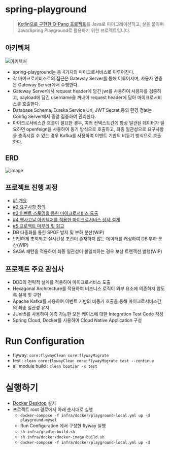 # spring-playground

> [Kotlin으로 구현한 Q-Pang 프로젝트](https://github.com/q-pang/q-pang-api)를 Java로 마이그레이션하고, 살을 붙이며 Java/Spring Playground로 활용하기 위한 프로젝트입니다.

## 아키텍처

![아키텍처](https://user-images.githubusercontent.com/49021557/209222999-cc6ac453-1a96-4be1-940c-77b8ea4a83e2.png)

- spring-playground는 총 4가지의 마이크로서비스로 이루어진다.
- 각 마이크로서비스로의 접근은 Gateway Server를 통해 이루어지며, 사용자 인증은 Gateway Server에서 수행한다.
- Gateway Server에서 request header에 담긴 jwt를 사용하여 사용자를 검증하고, payload에 담긴 username을 꺼내어 request header에 담아 마이크로서비스를 호출한다.
- Database Schema, Eureka Service Url, JWT Secret 등의 환경 정보는 Config Server에서 중앙 집중하여 관리한다.
- 마이크로서비스간 호출이 필요한 경우, 여러 컨텍스트간에 항상 일관된 데이터가 필요하면 openfeign을 사용하여 동기 방식으로 호출하고, 최종 일관성으로 요구사항을 충족시킬 수 있는 경우 Kafka를 사용하여 이벤트 기반의 비동기 방식으로 호출한다.

## ERD

![image](https://user-images.githubusercontent.com/49021557/210037633-ccd6b399-72a4-49cf-a455-287e6d8447a5.png)

## 프로젝트 진행 과정

- [#1 개요](https://velog.io/@ddkds66/%EC%BF%A0%ED%8C%A1-%ED%81%B4%EB%A1%A0-%EC%BD%94%EB%94%A9-%ED%94%84%EB%A1%9C%EC%A0%9D%ED%8A%B8-%EA%B0%9C%EC%9A%94)
- [#2 요구사항 정의](https://velog.io/@ddkds66/%EC%9D%B4%EC%BB%A4%EB%A8%B8%EC%8A%A4-%ED%94%84%EB%A1%9C%EC%A0%9D%ED%8A%B8-%EC%9A%94%EA%B5%AC%EC%82%AC%ED%95%AD-%EC%A0%95%EC%9D%98)
- [#3 이벤트 스토밍을 통한 마이크로서비스 도출](https://velog.io/@ddkds66/%EC%9D%B4%EC%BB%A4%EB%A8%B8%EC%8A%A4-%ED%94%84%EB%A1%9C%EC%A0%9D%ED%8A%B8-%EC%9D%B4%EB%B2%A4%ED%8A%B8-%EC%8A%A4%ED%86%A0%EB%B0%8D%EC%9D%84-%ED%86%B5%ED%95%9C-%EB%A7%88%EC%9D%B4%ED%81%AC%EB%A1%9C%EC%84%9C%EB%B9%84%EC%8A%A4-%EB%8F%84%EC%B6%9C)
- [#4 헥사고날 아키텍처를 적용한 마이크로서비스 상세 설계](https://velog.io/@ddkds66/%EC%9D%B4%EC%BB%A4%EB%A8%B8%EC%8A%A4-%ED%94%84%EB%A1%9C%EC%A0%9D%ED%8A%B8-%EB%A7%88%EC%9D%B4%ED%81%AC%EB%A1%9C%EC%84%9C%EB%B9%84%EC%8A%A4-%EC%83%81%EC%84%B8-%EC%84%A4%EA%B3%84)
- [#5 프로젝트 마무리 및 회고](https://velog.io/@ddkds66/%EC%9D%B4%EC%BB%A4%EB%A8%B8%EC%8A%A4-%ED%94%84%EB%A1%9C%EC%A0%9D%ED%8A%B8-%ED%94%84%EB%A1%9C%EC%A0%9D%ED%8A%B8-%EB%A7%88%EB%AC%B4%EB%A6%AC-%EB%B0%8F-%ED%9A%8C%EA%B3%A0)
- DB 다중화를 통한 SPOF 방지 및 부하 분산(WIP)
- 빈번하게 조회되고 실시간성 조건이 존재하지 않는 데이터를 캐싱하여 DB 부하 분산(WIP)
- SAGA 패턴을 적용하여 최종 일관성이 불일치하는 경우 보상 트랜잭션 발행(WIP)

## 프로젝트 주요 관심사

- DDD의 전략적 설계를 적용하여 마이크로서비스 도출
- Hexagonal Architecture를 적용하여 비즈니스 로직이 외부 요소에 의존하지 않도록 설계 및 구현
- Apache Kafka를 사용하여 이벤트 기반의 비동기 호출을 통해 마이크로서비스간의 최종 일관성 유지
- JUnit5를 사용하여 예측 가능한 모든 케이스에 대한 Integration Test Code 작성
- Spring Cloud, Docker를 사용하여 Cloud Native Application 구성

# Run Configuration

- flyway: `core:flywayClean core:flywayMigrate`
- test : `clean core:flywayClean core:flywayMigrate test --continue`
- all module build : `clean bootJar -x test`

# 실행하기

- [Docker Desktop](https://www.docker.com/products/docker-desktop/) 설치
- 프로젝트 root 경로에서 아래 순서대로 실행
  - `docker-compose -f infra/docker/playground-local.yml up -d playground-mysql`
  - Run Configuration 에서 구성한 flyway 실행
  - `sh infra/gradle-build.sh`
  - `sh infra/docker/docker-image-build.sh`
  - `docker-compose -f infra/docker/playground-local.yml up -d`
